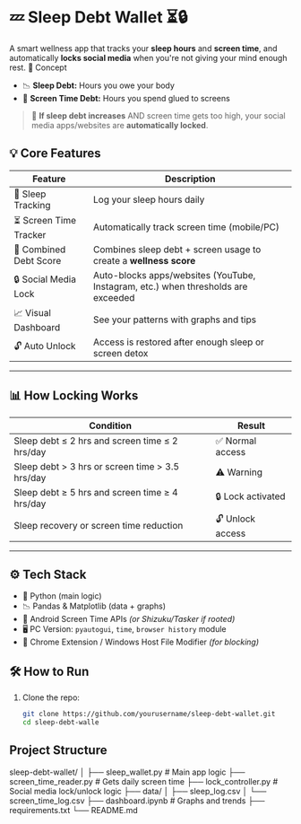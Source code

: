 # 💤 Sleep Debt Wallet  ⏳🔒

A smart wellness app that tracks your **sleep hours** and **screen time**, and automatically **locks social media** when you're not giving your mind enough rest.
🧠 Concept
- 📉 **Sleep Debt:** Hours you owe your body
- 📱 **Screen Time Debt:** Hours you spend glued to screens

> 🔐 **If sleep debt increases** AND screen time gets too high, your social media apps/websites are **automatically locked**.
> 
## 💡 Core Features

| Feature                      | Description |
|-----------------------------|-------------|
| 🛌 Sleep Tracking           | Log your sleep hours daily |
| ⏳ Screen Time Tracker       | Automatically track screen time (mobile/PC) |
| 🧮 Combined Debt Score       | Combines sleep debt + screen usage to create a **wellness score** |
| 🔒 Social Media Lock         | Auto-blocks apps/websites (YouTube, Instagram, etc.) when thresholds are exceeded |
| 📈 Visual Dashboard          | See your patterns with graphs and tips |
| 🔓 Auto Unlock               | Access is restored after enough sleep or screen detox |

---

## 📊 How Locking Works

| Condition | Result |
|----------|--------|
| Sleep debt ≤ 2 hrs and screen time ≤ 2 hrs/day | ✅ Normal access |
| Sleep debt > 3 hrs or screen time > 3.5 hrs/day | ⚠️ Warning |
| Sleep debt ≥ 5 hrs and screen time ≥ 4 hrs/day | 🔒 Lock activated |
| Sleep recovery or screen time reduction | 🔓 Unlock access |

---

## ⚙️ Tech Stack

- 🐍 Python (main logic)
- 📉 Pandas & Matplotlib (data + graphs)
- 📱 Android Screen Time APIs *(or Shizuku/Tasker if rooted)*
- 🖥️ PC Version: `pyautogui`, `time`, `browser history` module
- 🔐 Chrome Extension / Windows Host File Modifier *(for blocking)*

## 🛠️ How to Run

1. Clone the repo:
   ```bash
   git clone https://github.com/yourusername/sleep-debt-wallet.git
   cd sleep-debt-walle
## Project Structure 
sleep-debt-wallet/
│
├── sleep_wallet.py          # Main app logic
├── screen_time_reader.py    # Gets daily screen time
├── lock_controller.py       # Social media lock/unlock logic
├── data/
│   ├── sleep_log.csv
│   └── screen_time_log.csv
├── dashboard.ipynb          # Graphs and trends
├── requirements.txt
└── README.md
